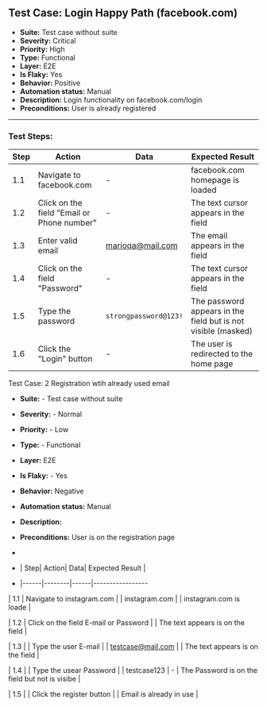 ##  Test Case: Login Happy Path (facebook.com)

- **Suite:** Test case without suite  
- **Severity:** Critical  
- **Priority:** High  
- **Type:** Functional  
- **Layer:** E2E  
- **Is Flaky:** Yes  
- **Behavior:** Positive  
- **Automation status:** Manual  
- **Description:** Login functionality on facebook.com/login  
- **Preconditions:** User is already registered  

---

###  Test Steps:

| Step| Action| Data| Expected Result |
|------|--------|------|-----------------|
| 1.1 | Navigate to facebook.com | - | facebook.com homepage is loaded |
| 1.2 | Click on the field "Email or Phone number" | - | The text cursor appears in the field |
| 1.3 | Enter valid email | marioqa@mail.com | The email appears in the field |
| 1.4 | Click on the field "Password" | - | The text cursor appears in the field |
| 1.5 | Type the password | `strongpassword@123!` | The password appears in the field but is not visible (masked) |
| 1.6 | Click the "Login" button | - | The user is redirected to the home page |


Test Case: 2 Registration wtih already used email

- **Suite:** - Test case without suite  
- **Severity:** - Normal
- **Priority:** - Low
- **Type:** - Functional 
- **Layer:** E2E
- **Is Flaky:** - Yes
- **Behavior:** Negative
- **Automation status:** Manual
- **Description:** 
- **Preconditions:** User is on the registration page

- 
- | Step| Action| Data| Expected Result |
- |------|--------|------|-----------------
  
| 1.1 | Navigate to instagram.com |  | instagram.com |  | instagram.com is loade | 

| 1.2 | Click on the field E-mail or Password |  | The text appears is on the field |

| 1.3 | | Type the user E-mail |  | testcase@mail.com |  | The text appears is on the field |

| 1.4 | | Type the usear Password | | testcase123 | - | The Password is on the field but not is visibe |

| 1.5 | | Click the register button |  | Email is already in use | 
